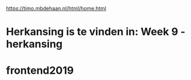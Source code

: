 https://timo.mbdehaan.nl/html/home.html
# Herkansing is te vinden in: Week 9 - herkansing
# frontend2019
